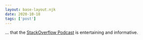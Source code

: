 ```yaml
---
layout: base-layout.njk
date: 2020-10-18
tags: ['post']
---
```


... that the [StackOverflow Podcast](https://stackoverflow.blog/podcast/) is entertaining and informative.
